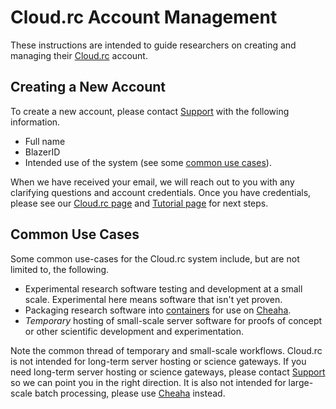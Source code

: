 # Cloud.rc Account Management

These instructions are intended to guide researchers on creating and managing their [Cloud.rc](../uab_cloud/index.md) account.

## Creating a New Account

To create a new account, please contact [Support](../help/support.md) with the following information.

- Full name
- BlazerID
- Intended use of the system (see some [common use cases](#common-use-cases)).

When we have received your email, we will reach out to you with any clarifying questions and account credentials. Once you have credentials, please see our [Cloud.rc page](../uab_cloud/index.md) and [Tutorial page](../uab_cloud/tutorial/index.md) for next steps.

## Common Use Cases

Some common use-cases for the Cloud.rc system include, but are not limited to, the following.

- Experimental research software testing and development at a small scale. Experimental here means software that isn't yet proven.
- Packaging research software into [containers](../workflow_solutions/getting_containers.md) for use on [Cheaha](../cheaha/index.md).
- _Temporary_ hosting of small-scale server software for proofs of concept or other scientific development and experimentation.

Note the common thread of temporary and small-scale workflows. Cloud.rc is not intended for long-term server hosting or science gateways. If you need long-term server hosting or science gateways, please contact [Support](../help/support.md) so we can point you in the right direction. It is also not intended for large-scale batch processing, please use [Cheaha](../cheaha/index.md) instead.
